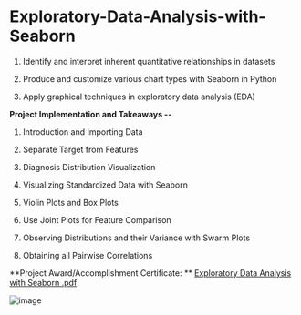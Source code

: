 # Exploratory-Data-Analysis-with-Seaborn

1. Identify and interpret inherent quantitative relationships in datasets

2. Produce and customize various chart types with Seaborn in Python

3. Apply graphical techniques in exploratory data analysis (EDA)

**Project Implementation and Takeaways --**

1. Introduction and Importing Data

2. Separate Target from Features

3. Diagnosis Distribution Visualization

4. Visualizing Standardized Data with Seaborn

5. Violin Plots and Box Plots

6. Use Joint Plots for Feature Comparison

7. Observing Distributions and their Variance with Swarm Plots

8. Obtaining all Pairwise Correlations

**Project Award/Accomplishment Certificate: ** 
[Exploratory Data Analysis with Seaborn .pdf](https://github.com/Pikachu0405/Exploratory-Data-Analysis-with-Seaborn/files/7634395/Exploratory.Data.Analysis.with.Seaborn.pdf)


![image](https://user-images.githubusercontent.com/93926742/144247578-70d40d4f-e1a3-4d86-a923-b81ef5f6ce96.png)

